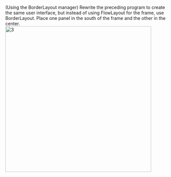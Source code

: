 (Using the BorderLayout manager) Rewrite the preceding program to create
the same user interface, but instead of using FlowLayout for the frame, use
BorderLayout. Place one panel in the south of the frame and the other in the
center.
<img width="457" alt="3" src="https://user-images.githubusercontent.com/110309198/196053041-323c0d14-d7ff-4c57-b85a-e4c941232553.png">
